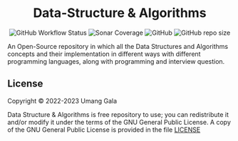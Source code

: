 <div align="center">
<h1>Data-Structure & Algorithms</h1>

![GitHub Workflow Status](https://img.shields.io/github/actions/workflow/status/galaumang/ds-algo/main.yml?logo=github&style=flat-square)
![Sonar Coverage](https://img.shields.io/sonar/coverage/ds-algo/main?logo=sonarcloud&server=https%3A%2F%2Fsonarcloud.io&style=flat-square)
![GitHub](https://img.shields.io/github/license/galaumang/ds-algo?style=flat-square)
![GitHub repo size](https://img.shields.io/github/repo-size/galaumang/ds-algo?style=flat-square)

[//]: # (![GitHub language count]&#40;https://img.shields.io/github/languages/count/galaumang/ds-algo?style=flat-square&#41;)
[//]: # (![GitHub top language]&#40;https://img.shields.io/github/languages/top/galaumang/ds-algo?style=flat-square&#41;)
</div>

An Open-Source repository in which all the Data Structures and Algorithms concepts and their implementation in different 
ways with different programming languages, along with programming and interview question.

## License
Copyright &copy; 2022-2023 Umang Gala

Data Structure & Algorithms is free repository to use; you can redistribute it and/or modify it under the terms of the 
GNU General Public License. A copy of the GNU General Public License is provided in the file [LICENSE](LICENSE)

